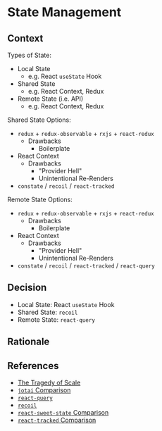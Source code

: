 # State Management

## Context

Types of State:

- Local State
  - e.g. React `useState` Hook
- Shared State
  - e.g. React Context, Redux
- Remote State (i.e. API)
  - e.g. React Context, Redux

Shared State Options:

- `redux` + `redux-observable` + `rxjs` + `react-redux`
  - Drawbacks
    - Boilerplate
- React Context
  - Drawbacks
    - "Provider Hell"
    - Unintentional Re-Renders
- `constate` / `recoil` / `react-tracked`

Remote State Options:

- `redux` + `redux-observable` + `rxjs` + `react-redux`
  - Drawbacks
    - Boilerplate
- React Context
  - Drawbacks
    - "Provider Hell"
    - Unintentional Re-Renders
- `constate` / `recoil` / `react-tracked` / `react-query`

## Decision

- Local State: React `useState` Hook
- Shared State: `recoil`
- Remote State: `react-query`

## Rationale

## References

- [The Tragedy of Scale](https://www.youtube.com/watch?v=ktaSmHpXjSE)
- [`jotai` Comparison](https://docs.pmnd.rs/jotai/basics/comparison)
- [`react-query`](https://react-query.tanstack.com/)
- [`recoil`](https://github.com/facebookexperimental/Recoil)
- [`react-sweet-state` Comparison](https://github.com/atlassian/react-sweet-state/blob/master/docs/introduction/comparison.md)
- [`react-tracked` Comparison](https://github.com/dai-shi/react-tracked/blob/master/website/docs/comparison.md)

